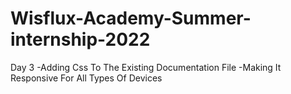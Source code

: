 # Wisflux-Academy-Summer-internship-2022

Day 3
-Adding Css To The Existing Documentation File
-Making It Responsive For All Types Of Devices
